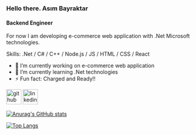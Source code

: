 ### Hello there. Asım  Bayraktar
#### Backend Engineer
For now I am developing e-commerce web application with .Net Microsoft technologies.


Skills: .Net / C# / C++ / Node.js / JS / HTML / CSS / React

- 🔭 I’m currently working on e-commerce web application 
- 🌱 I’m currently learning .Net technologies 
- ⚡ Fun fact: Charged and Ready!! 


[<img src='https://cdn.jsdelivr.net/npm/simple-icons@3.0.1/icons/github.svg' alt='github' height='40'>](https://github.com/asimbayraktar)  [<img src='https://cdn.jsdelivr.net/npm/simple-icons@3.0.1/icons/linkedin.svg' alt='linkedin' height='40'>](https://www.linkedin.com/in/https://www.linkedin.com/in/asim-bayraktar//)  



[![Anurag's GitHub stats](https://github-readme-stats.vercel.app/api?username=asimbayraktar&theme=tokyonight)](https://github.com/anuraghazra/github-readme-stats)

[![Top Langs](https://github-readme-stats.vercel.app/api/top-langs/?username=asimbayraktar&layout=compact&theme=tokyonight)](https://github.com/anuraghazra/github-readme-stats)
<!--
**asimbayraktar/asimbayraktar** is a ✨ _special_ ✨ repository because its `README.md` (this file) appears on your GitHub profile.

Here are some ideas to get you started:

- 🔭 I’m currently working on ...
- 🌱 I’m currently learning ...
- 👯 I’m looking to collaborate on ...
- 🤔 I’m looking for help with ...
- 💬 Ask me about ...
- 📫 How to reach me: ...
- 😄 Pronouns: ...
- ⚡ Fun fact: ...
-->
